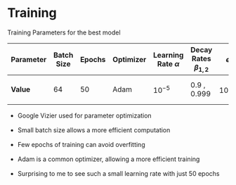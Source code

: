 # Training

Training Parameters for the best model

<div class="grid grid-cols-5 justify-center justify-items-center items-start">
    <Transform scale="0.67" class="col-span-3 justify-center items-center ml-50 mt-20">
          <div class="list p-3 shadow-xl">

|    **Parameter**   | Batch Size | Epochs | Optimizer | Learning Rate $\alpha$ | Decay Rates $\beta_{1,2}$ | $\epsilon$ | Dropout | Loss Function |
|-------|------------|--------|-----------|------------------------|---------------------|------------------|--|----|
| **Value** | 64         | 50     | Adam      | $10^{-5}$                  | 0.9 , 0.999                 | $10^{-8}$| Only on FC layers | Cross Entropy |

  </div>
  </Transform>
  <Transform scale="0.9" class="list col-span-2">
  <div >

  * Google Vizier used for parameter optimization
  * Small batch size allows a more efficient computation
  * Few epochs of training can avoid overfitting
  * Adam is a common optimizer, allowing a more efficient training
  * Surprising to me to see such a small learning rate with just 50 epochs
  </div>
  </Transform>
</div>


<style>

  .list li{
    margin-bottom: 1rem !important;
  }
    .not-active {
    opacity: 20%;
  }
</style>